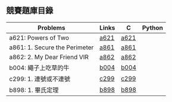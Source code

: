 ## 競賽題庫目錄

|Problems|Links|C|Python|
|-|-|-|-|
|a621: Powers of Two|[a621](Contents/a621/a621.md)|[a621](Contents/a621/a621.c)||
|a861: 1. Secure the Perimeter|[a861](Contents/a861/a861.md)|[a861](Contents/a861/a861.c)||
|a862: 2. My Dear Friend VIR|[a862](Contents/a862/a862.md)|[a862](Contents/a862/a862.c)||
|b004: 繩子上吃草的牛|[b004](Contents/b004/b004.md)|[b004](Contents/b004/b004.c)||
|c299: 1. 連號或不連號|[c299](Contents/c299/c299.md)|[c299](Contents/c299/c299.c)||
|b898: 1. 畢氏定理|[b898](Contents/b898/b898.md)|[b898](Contents/b898/b898.c)||
